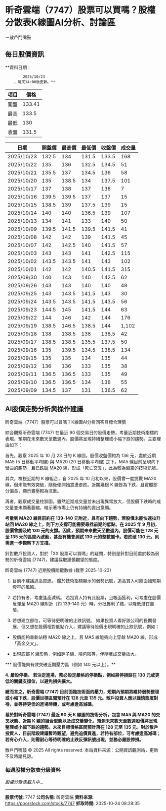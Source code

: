 # 昕奇雲端（7747）股票可以買嗎？股權分散表K線圖AI分析、討論區
－散戶鬥嘴鼓

## 每日股價資訊

**資料日期：
        
            2025/10/23
        ，每天14:00後更新。**

| 項目 | 價格 |
|------|------|
| 開盤 | 133.41 |
| 最高 | 133.5 |
| 最低 | 130 |
| 收盤 | 131.5 |

| 日期 | 開盤價 | 最高價 | 最低價 | 收盤價 | 成交量 |
|------|--------|--------|--------|--------|--------|
| 2025/10/23 | 132.5 | 134 | 131.5 | 133.5 | 168 |
| 2025/10/22 | 135 | 136 | 132.5 | 134.5 | 51 |
| 2025/10/21 | 135.5 | 137 | 134.5 | 136 | 58 |
| 2025/10/20 | 135 | 138.5 | 134 | 137.5 | 101 |
| 2025/10/17 | 137 | 138 | 137 | 138 | 7 |
| 2025/10/16 | 139.5 | 139.5 | 137 | 137 | 15 |
| 2025/10/15 | 138.5 | 139 | 137.5 | 139 | 15 |
| 2025/10/14 | 140 | 140 | 136.5 | 139 | 107 |
| 2025/10/13 | 134 | 141 | 133 | 140 | 50 |
| 2025/10/09 | 139.5 | 141.5 | 139.5 | 141.5 | 41 |
| 2025/10/08 | 142 | 142 | 139 | 141.5 | 45 |
| 2025/10/07 | 142 | 142.5 | 140 | 141.5 | 57 |
| 2025/10/03 | 143 | 143 | 141 | 142.5 | 115 |
| 2025/10/02 | 143.5 | 143.5 | 141 | 143 | 102 |
| 2025/10/01 | 142 | 142 | 140.5 | 141.5 | 315 |
| 2025/09/30 | 140 | 143 | 140 | 142.5 | 62 |
| 2025/09/26 | 143 | 143 | 140 | 140 | 48 |
| 2025/09/25 | 143 | 143.5 | 141.5 | 143 | 30 |
| 2025/09/24 | 143.5 | 143.5 | 141.5 | 143.5 | 56 |
| 2025/09/23 | 144.5 | 145 | 141.5 | 144 | 63 |
| 2025/09/22 | 144 | 146 | 142 | 144 | 176 |
| 2025/09/19 | 138.5 | 146.5 | 138.5 | 144 | 1,102 |
| 2025/09/18 | 138 | 138.5 | 138 | 138.5 | 42 |
| 2025/09/17 | 138.5 | 138.5 | 135.5 | 137.5 | 50 |
| 2025/09/16 | 135 | 139.5 | 134.5 | 138.5 | 134 |
| 2025/09/15 | 135 | 135 | 134 | 135 | 44 |
| 2025/09/12 | 136 | 136 | 133 | 135 | 38 |
| 2025/09/11 | 136.5 | 136.5 | 133 | 135 | 49 |
| 2025/09/10 | 136.5 | 136.5 | 134 | 136 | 55 |
| 2025/09/09 | 134.5 | 137 | 131 | 136.5 | 62 |

## AI股價走勢分析與操作建議

昕奇雲端（7747）股票可以買嗎？K線圖AI分析回答目標合理價

綜合觀察昕奇雲端 (7747) 在最近 90 個交易日的股價走勢，考量近期技術指標的表現，預期在未來數天至數週內，股價將呈現持續整理或小幅下跌的趨勢。主要理由如下：

首先，觀察 2025 年 10 月 23 日的 K 線圖，股價收盤價約為 136 元，處於近期 MA5 (5 日移動平均線) 與 MA20 (20 日移動平均線) 之下。MA5 線目前呈現向下彎曲的趨勢，且已跌破 MA20 線，形成「死亡交叉」，此為較為偏空的技術訊號。

其次，檢視近期的 K 線組合，自 2025 年 10 月初以來，股價曾一度挑戰 MA20 線，但未能有效突破，隨後便開始震盪走跌。近期幾根 K 線皆為下跌，且實體部分偏長，顯示賣壓較為沉重。

再者，觀察成交量柱狀圖，雖然近期成交量並未出現異常放大，但股價下跌時的成交量並未顯著萎縮，暗示著市場上仍有持續的賣出意願。

**考量到 MA20 線目前約在 139-140 元附近，且有向下趨勢，若股價未能快速拉升站回 MA20 線之上，則下方支撐可能需要尋找前期的低點。在 2025 年 9 月初，股價曾觸及約 130 元的支撐。因此，預期未來數天至數週內，股價可能在 **128 元至 135 元**的區間內波動，甚至有機會測試 130 元的整數關卡。若跌破 130 元，則需進一步觀察下方支撐。**

針對散戶投資人，對於「XX 股票可以買嗎」的疑問，特別是針對目前處於較為弱勢的昕奇雲端 (7747)，建議採取謹慎觀望的態度。

昕奇雲端 (7747) 近期股價關鍵數據 (截至 2025-10-23)

1.  目前不建議追高買進。 鑑於技術指標顯示的弱勢訊號，追高買入可能面臨短期套牢的風險。

2.  若持有者，考慮逢高減碼。 若投資人持有此股票，且帳面獲利，可考慮在股價反彈至 MA20 線附近（約 139-140 元）時，分批獲利了結，以降低潛在風險。

3.  若想建立部位，可等待更明確的止跌訊號。 如果投資人看好該公司的長期發展，但又想在股價相對低點介入，建議等待股價出現明確的止跌訊號，例如：

*   股價能夠重新站穩 MA20 線之上，且 MA5 線能夠向上穿越 MA20 線，形成「黃金交叉」。

*   出現底部 K 線形態，例如錘子線、陽包陰等，伴隨著成交量放大。

***   股價能夠有效突破近期壓力區（例如 140 元以上）。**

**4.  嚴設停損。 若決定進場，務必設定嚴格的停損點，例如將停損設在 130 元或更低的關鍵支撐位，以避免損失擴大。**

**總而言之，昕奇雲端 (7747) 目前面臨技術面的壓力，短期內預期將維持弱勢整理或小幅下跌，股價目標區間預計在 **128 元至 135 元**。散戶投資人應以謹慎態度對待，並等待更佳的進場時機，或考慮逢高減碼。**

**基於對昕奇雲端 (7747) 最近 90 天 K 線圖的技術分析，包含 MA5 與 MA20 的交叉狀態、近期 K 線的組合型態以及成交量變化，預測未來數天至數週股價將呈現整理或小幅下跌的趨勢。未來目標價格區間預計落在 **128 元至 135 元**。對於散戶投資人，目前階段建議暫時觀望，避免追價買進，若持有部位，可考慮逢高減碼；若有心介入，則需耐心等待明確的止跌反彈訊號出現，並務必嚴設停損。**

散戶鬥嘴鼓 © 2025 All rights reserved. 本站資料來源：公開資訊觀測站，更新不及時請見諒。

### 每週股權分散表分級資料

*股權分散表載入中...*

---

**股票代號:** 7747
**公司名稱:** 昕奇雲端
**資料來源:** https://poorstock.com/stock/7747
**抓取時間:** 2025-10-24 08:28:35